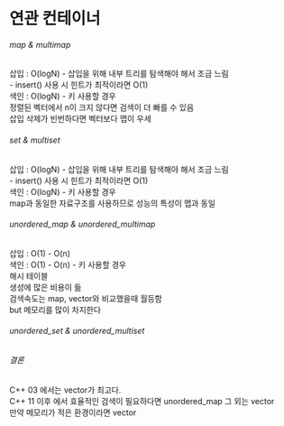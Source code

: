 # 연관 컨테이너

###### map & multimap  
삽입 : O(logN) - 삽입을 위해 내부 트리를 탐색해야 해서 조금 느림  
              - insert() 사용 시 힌트가 최적이라면 O(1)  
색인 : O(logN) - 키 사용할 경우  
정렬된 벡터에서 n이 크지 않다면 검색이 더 빠를 수 있음   
삽입 삭제가 빈번하다면 벡터보다 맵이 우세    

###### set & multiset   
삽입 : O(logN) - 삽입을 위해 내부 트리를 탐색해야 해서 조금 느림  
              - insert() 사용 시 힌트가 최적이라면 O(1)  
색인 : O(logN) - 키 사용할 경우   
map과 동일한 자료구조를 사용하므로 성능의 특성이 맵과 동일   

###### unordered_map & unordered_multimap   
삽입 : O(1) - O(n)  
색인 : O(1) - O(n) - 키 사용할 경우  
해시 테이블   
생성에 많은 비용이 듦   
검색속도는 map, vector와 비교했을때 월등함   
but 메모리를 많이 차지한다  
    
###### unordered_set & unordered_multiset  


###### 결론  
C++ 03 에서는 vector가 최고다.  
C++ 11 이후 에서 효율적인 검색이 필요하다면 unordered_map 그 외는 vector  
       만약 메모리가 적은 환경이라면 vector  